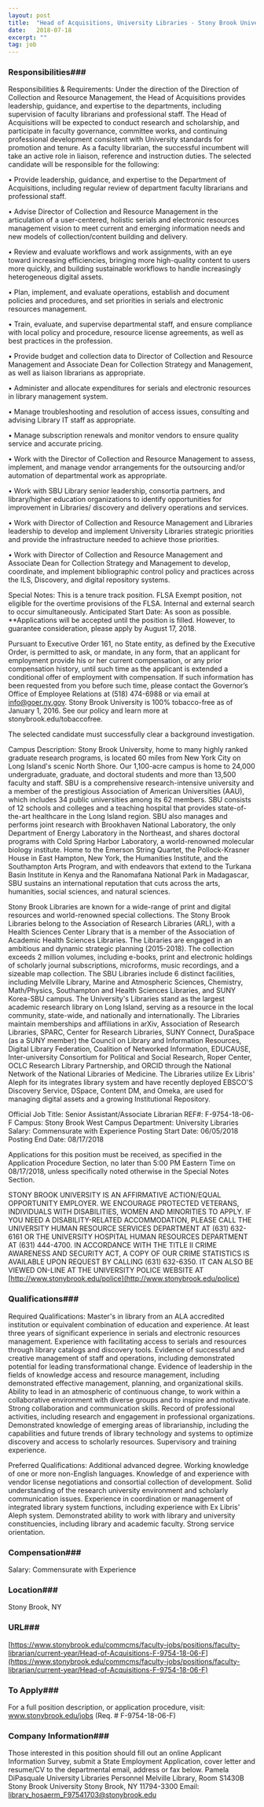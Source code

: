 ```yaml
---
layout: post
title:  "Head of Acquisitions, University Libraries - Stony Brook University"
date:   2018-07-18
excerpt: ""
tag: job
---
```




### Responsibilities###

Responsibilities & Requirements:
Under the direction of the Direction of Collection and Resource Management, the Head of Acquisitions provides leadership, guidance, and expertise to the departments, including supervision of faculty librarians and professional staff. The Head of Acquisitions will be expected to conduct research and scholarship, and participate in faculty governance, committee works, and continuing professional development consistent with University standards for promotion and tenure. As a faculty librarian, the successful incumbent will take an active role in liaison, reference and instruction duties. The selected candidate will be responsible for the following:

• 	Provide leadership, guidance, and expertise to the Department of Acquisitions, including regular review of department faculty librarians and professional staff.

• 	Advise Director of Collection and Resource Management in the articulation of a user-centered, holistic serials and electronic resources management vision to meet current and emerging information needs and new models of collection/content building and delivery.

• 	Review and evaluate workflows and work assignments, with an eye toward increasing efficiencies, bringing more high-quality content to users more quickly, and building sustainable workflows to handle increasingly heterogeneous digital assets.

• 	Plan, implement, and evaluate operations, establish and document policies and procedures, and set priorities in serials and electronic resources management.

• 	Train, evaluate, and supervise departmental staff, and ensure compliance with local policy and procedure, resource license agreements, as well as best practices in the profession.

• 	Provide budget and collection data to Director of Collection and Resource Management and Associate Dean for Collection Strategy and Management, as well as liaison librarians as appropriate.

• 	Administer and allocate expenditures for serials and electronic resources in library management system.

• 	Manage troubleshooting and resolution of access issues, consulting and advising Library IT staff as appropriate.

• 	Manage subscription renewals and monitor vendors to ensure quality service and accurate pricing.

• 	Work with the Director of Collection and Resource Management to assess, implement, and manage vendor arrangements for the outsourcing and/or automation of departmental work as appropriate.

• 	Work with SBU Library senior leadership, consortia partners, and library/higher education organizations to identify opportunities for improvement in Libraries/ discovery and delivery operations and services.

• 	Work with Director of Collection and Resource Management and Libraries leadership to develop and implement University Libraries strategic priorities and provide the infrastructure needed to achieve those priorities.

• 	Work with Director of Collection and Resource Management and Associate Dean for Collection Strategy and Management to develop, coordinate, and implement bibliographic control policy and practices across the ILS, Discovery, and digital repository systems.

Special Notes:
This is a tenure track position. FLSA Exempt position, not eligible for the overtime provisions of the FLSA. Internal and external search to occur simultaneously.  Anticipated Start Date: As soon as possible. **Applications will be accepted until the position is filled. However, to guarantee consideration, please apply by August 17, 2018.

Pursuant to Executive Order 161, no State entity, as defined by the Executive Order, is permitted to ask, or mandate, in any form, that an applicant for employment provide his or her current compensation, or any prior compensation history, until such time as the applicant is extended a conditional offer of employment with compensation.  If such information has been requested from you before such time, please contact the Governor’s Office of Employee Relations at (518) 474-6988 or via email at info@goer.ny.gov.
Stony Brook University is 100% tobacco-free as of January 1, 2016. See our policy and learn more at stonybrook.edu/tobaccofree. 

The selected candidate must successfully clear a background investigation.

Campus Description:
Stony Brook University, home to many highly ranked graduate research programs, is located 60 miles from New York City on Long Island's scenic North Shore. Our 1,100-acre campus is home to 24,000 undergraduate, graduate, and doctoral students and more than 13,500 faculty and staff. SBU is a comprehensive research-intensive university and a member of the prestigious Association of American Universities (AAU), which includes 34 public universities among its 62 members. SBU consists of 12 schools and colleges and a teaching hospital that provides state-of-the-art healthcare in the Long Island region. SBU also manages and performs joint research with Brookhaven National Laboratory, the only Department of Energy Laboratory in the Northeast, and shares doctoral programs with Cold Spring Harbor Laboratory, a world-renowned molecular biology institute. Home to the Emerson String Quartet, the Pollock-Krasner House in East Hampton, New York, the Humanities Institute, and the Southampton Arts Program, and with endeavors that extend to the Turkana Basin Institute in Kenya and the Ranomafana National Park in Madagascar, SBU sustains an international reputation that cuts across the arts, humanities, social sciences, and natural sciences. 

Stony Brook Libraries are known for a wide-range of print and digital resources and world-renowned special collections. The Stony Brook Libraries belong to the Association of Research Libraries (ARL), with a Health Sciences Center Library that is a member of the Association of Academic Health Sciences Libraries. The Libraries are engaged in an ambitious and dynamic strategic planning (2015-2018). The collection exceeds 2 million volumes, including e-books, print and electronic holdings of scholarly journal subscriptions, microforms, music recordings, and a sizeable map collection. The SBU Libraries include 6 distinct facilities, including Melville Library, Marine and Atmospheric Sciences, Chemistry, Math/Physics, Southampton and Health Sciences Libraries, and SUNY Korea-SBU campus. The University's Libraries stand as the largest academic research library on Long Island, serving as a resource in the local community, state-wide, and nationally and internationally. The Libraries maintain memberships and affiliations in arXiv, Association of Research Libraries, SPARC, Center for Research Libraries, SUNY Connect, DuraSpace (as a SUNY member) the Council on Library and Information Resources, Digital Library Federation, Coalition of Networked Information, EDUCAUSE, Inter-university Consortium for Political and Social Research, Roper Center, OCLC Research Library Partnership, and ORCID through the National Network of the National Libraries of Medicine. The Libraries utilize Ex Libris' Aleph for its integrates library system and have recently deployed EBSCO'S Discovery Service, DSpace, Content DM, and Omeka, are used for managing digital assets and a growing Institutional Repository.

Official Job Title:	Senior Assistant/Associate Librarian
REF#:	F-9754-18-06-F
Campus:	Stony Brook West Campus
Department:	University Libraries
Salary:	Commensurate with Experience
Posting Start Date:	06/05/2018
Posting End Date:	08/17/2018

Applications for this position must be received, as specified in the Application Procedure Section, no later than 5:00 PM Eastern Time on 08/17/2018, unless specifically noted otherwise in the Special Notes Section.

STONY BROOK UNIVERSITY IS AN AFFIRMATIVE ACTION/EQUAL OPPORTUNITY EMPLOYER. WE ENCOURAGE PROTECTED VETERANS, INDIVIDUALS WITH DISABILITIES, WOMEN AND MINORITIES TO APPLY. IF YOU NEED A DISABILITY-RELATED ACCOMMODATION, PLEASE CALL THE UNIVERSITY HUMAN RESOURCE SERVICES DEPARTMENT AT (631) 632-6161 OR THE UNIVERSITY HOSPITAL HUMAN RESOURCES DEPARTMENT AT (631) 444-4700. IN ACCORDANCE WITH THE TITLE II CRIME AWARENESS AND SECURITY ACT, A COPY OF OUR CRIME STATISTICS IS AVAILABLE UPON REQUEST BY CALLING (631) 632-6350. IT CAN ALSO BE VIEWED ON-LINE AT THE UNIVERSITY POLICE WEBSITE AT [http://www.stonybrook.edu/police](http://www.stonybrook.edu/police)



### Qualifications###

Required Qualifications:
Master's in library from an ALA accredited institution or equivalent combination of education and experience. At least three years of significant experience in serials and electronic resources management. Experience with facilitating access to serials and resources through library catalogs and discovery tools. Evidence of successful and creative management of staff and operations, including demonstrated potential for leading transformational change. Evidence of leadership in the fields of knowledge access and resource management, including demonstrated effective management, planning, and organizational skills. Ability to lead in an atmospheric of continuous change, to work within a collaborative environment with diverse groups and to inspire and motivate. Strong collaboration and communication skills. Record of professional activities, including research and engagement in professional organizations. Demonstrated knowledge of emerging areas of librarianship, including the capabilities and future trends of library technology and systems to optimize discovery and access to scholarly resources. Supervisory and training experience.

Preferred Qualifications:
Additional advanced degree. Working knowledge of one or more non-English languages. Knowledge of and experience with vendor license negotiations and consortial collection of development. Solid understanding of the research university environment and scholarly communication issues. Experience in coordination or management of integrated library system functions, including experience with Ex Libris' Aleph system. Demonstrated ability to work with library and university constituencies, including library and academic faculty. Strong service orientation.



### Compensation###

Salary: Commensurate with Experience


### Location###

Stony Brook, NY


### URL###

[https://www.stonybrook.edu/commcms/faculty-jobs/positions/faculty-librarian/current-year/Head-of-Acquisitions-F-9754-18-06-F](https://www.stonybrook.edu/commcms/faculty-jobs/positions/faculty-librarian/current-year/Head-of-Acquisitions-F-9754-18-06-F)

### To Apply###

For a full position description, or application procedure, visit: www.stonybrook.edu/jobs (Req. # F-9754-18-06-F)


### Company Information###

Those interested in this position should fill out an online Applicant Information Survey, submit a State Employment Application, cover letter and resume/CV to the departmental email, address or fax below.
Pamela DiPasquale
University Libraries Personnel
Melville Library, Room S1430B
Stony Brook University
Stony Brook, NY 11794-3300
Email: library_hosaerm_F97541703@stonybrook.edu




